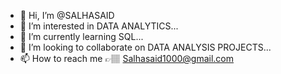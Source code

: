 - 👋 Hi, I’m @SALHASAID
- 👀 I’m interested in DATA ANALYTICS...
- 🌱 I’m currently learning SQL...
- 💞️ I’m looking to collaborate on DATA ANALYSIS PROJECTS...
- 📫 How to reach me 👉🏽 Salhasaid1000@gmail.com

<!---
SALHASAID/SALHASAID is a ✨ special ✨ repository because its `README.md` (this file) appears on your GitHub profile.
You can click the Preview link to take a look at your changes.
--->
